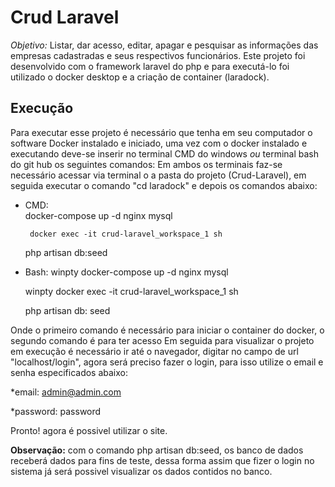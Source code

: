 # Crud Laravel

*Objetivo:* Listar, dar acesso, editar, apagar e pesquisar as informações das empresas cadastradas e seus respectivos funcionários.
Este projeto foi desenvolvido com o framework laravel do php e para executá-lo foi utilizado o docker desktop e a criação de container (laradock).

## Execução

Para executar esse projeto é necessário que tenha em seu computador o software Docker instalado e iniciado, uma vez com o docker instalado e executando deve-se inserir no terminal CMD do windows *ou* terminal bash do git hub os seguintes comandos:
	Em ambos os terminais faz-se necessário acessar via terminal o a pasta do projeto (Crud-Laravel), em seguida executar o comando "cd laradock" e depois os comandos abaixo:
 * CMD:  
	docker-compose up -d nginx mysql 
       
        docker exec -it crud-laravel_workspace_1 sh
	
	php artisan db:seed

 * Bash: winpty docker-compose up -d nginx mysql 
       	
	winpty docker exec -it crud-laravel_workspace_1 sh
	
	php artisan db: seed

Onde o primeiro comando é necessário para iniciar o container do docker, o segundo comando é para ter acesso 
Em seguida para visualizar o projeto em execução é necessário ir até o navegador, digitar no campo de url "localhost/login", agora será preciso fazer o login, para isso utilize o email e senha especificados abaixo:

 *email: admin@admin.com

 *password: password

Pronto! agora é possivel utilizar o site.

**Observação:** com o comando php artisan db:seed, os banco de dados receberá dados para fins de teste, dessa forma assim que fizer o login no sistema já será possivel visualizar os dados contidos no banco.

